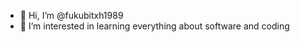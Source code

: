 - 👋 Hi, I’m @fukubitxh1989
- 👀 I’m interested in learning everything about software and coding 

<!---
fukubitxh1989/fukubitxh1989 is a ✨ special ✨ repository because its `README.md` (this file) appears on your GitHub profile.
You can click the Preview link to take a look at your changes.
--->
